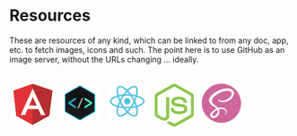 # Resources

These are resources of any kind, which can be linked to from any doc, app, etc. to fetch images, icons and such. The point here is to use GitHub as an image server, without the URLs changing ... ideally.

<div style="display: flex; flex-direction: row; flex-wrap: wrap">
<div style="width: 5em; margin: 0.5em;"> 

![](/logo/angular.svg)</div>
<div style="width: 5em; margin: 0.5em;"> 

![](/logo/fed.png)</div>
<div style="width: 5em; margin: 0.5em;"> 

![](/logo/react.svg)</div>
<div style="width: 5em; margin: 0.5em;"> 

![](/logo/nodejs.svg)</div>
<div style="width: 5em; margin: 0.5em;"> 

![](/logo/sass.png)</div>
</div>

